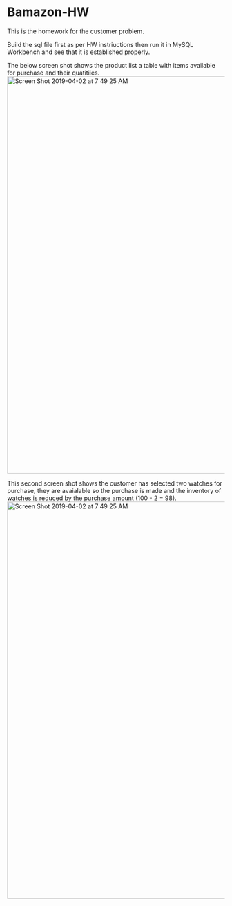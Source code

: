 # Bamazon-HW

This is the homework for the customer problem.

Build the sql file first as per HW instriuctions then run it in MySQL Workbench and see that it is established properly.

The below screen shot shows the product list a table with items available for purchase and their quatitiies.
<img width="919" alt="Screen Shot 2019-04-02 at 7 49 25 AM" src="https://user-images.githubusercontent.com/47362473/55412592-97754100-551c-11e9-9e18-ce0a7fe913fb.png">

This second screen shot shows the customer has selected two watches for purchase, they are avaialable so the purchase is made and the inventory of watches is reduced by the purchase amount (100 - 2 = 98).
<img width="919" alt="Screen Shot 2019-04-02 at 7 49 25 AM" src="https://user-images.githubusercontent.com/47362473/55416447-a57a9000-5523-11e9-8269-0c0091ab09d2.png">
